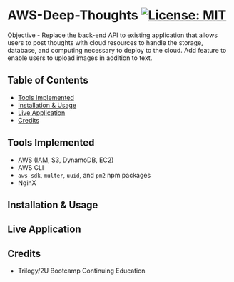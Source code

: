 # AWS-Deep-Thoughts [![License: MIT](https://img.shields.io/badge/License-MIT-yellow.svg)](https://opensource.org/licenses/MIT)

Objective - Replace the back-end API to existing application that allows users to post thoughts with cloud resources to handle the storage, database, and computing necessary to deploy to the cloud. Add feature to enable users to upload images in addition to text.

## Table of Contents
* [Tools Implemented](#tools-implemented)
* [Installation & Usage](#installation--usage)
* [Live Application](#live-application)
* [Credits](#credits)

## Tools Implemented
* AWS (IAM, S3, DynamoDB, EC2)
* AWS CLI
* `aws-sdk`, `multer`, `uuid`, and `pm2` npm packages
* NginX

## Installation & Usage

## Live Application

## Credits
* Trilogy/2U Bootcamp Continuing Education


